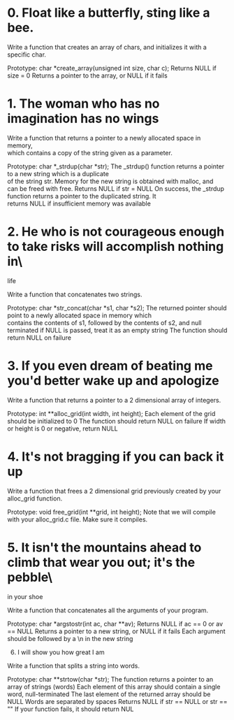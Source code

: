 # 0. Float like a butterfly, sting like a bee.

Write a function that creates an array of chars, and initializes it with a\
specific char.

Prototype: char *create_array(unsigned int size, char c);
Returns NULL if size = 0
Returns a pointer to the array, or NULL if it fails

# 1. The woman who has no imagination has no wings

Write a function that returns a pointer to a newly allocated space in memory,\
which contains a copy of the string given as a parameter.

Prototype: char *_strdup(char *str);
The _strdup() function returns a pointer to a new string which is a duplicate\
of the string str. Memory for the new string is obtained with malloc, and\
can be freed with free.
Returns NULL if str = NULL
On success, the _strdup function returns a pointer to the duplicated string. It\
returns NULL if insufficient memory was available

# 2. He who is not courageous enough to take risks will accomplish nothing in\
life

Write a function that concatenates two strings.

Prototype: char *str_concat(char *s1, char *s2);
The returned pointer should point to a newly allocated space in memory which\
contains the contents of s1, followed by the contents of s2, and null terminated
if NULL is passed, treat it as an empty string
The function should return NULL on failure

# 3. If you even dream of beating me you'd better wake up and apologize

Write a function that returns a pointer to a 2 dimensional array of integers.

Prototype: int **alloc_grid(int width, int height);
Each element of the grid should be initialized to 0
The function should return NULL on failure
If width or height is 0 or negative, return NULL

# 4. It's not bragging if you can back it up

Write a function that frees a 2 dimensional grid previously created by your\
alloc_grid function.

Prototype: void free_grid(int **grid, int height);
Note that we will compile with your alloc_grid.c file. Make sure it compiles.

# 5. It isn't the mountains ahead to climb that wear you out; it's the pebble\
in your shoe

Write a function that concatenates all the arguments of your program.

Prototype: char *argstostr(int ac, char **av);
Returns NULL if ac == 0 or av == NULL
Returns a pointer to a new string, or NULL if it fails
Each argument should be followed by a \n in the new string

6. I will show you how great I am

Write a function that splits a string into words.

Prototype: char **strtow(char *str);
The function returns a pointer to an array of strings (words)
Each element of this array should contain a single word, null-terminated
The last element of the returned array should be NULL
Words are separated by spaces
Returns NULL if str == NULL or str == ""
If your function fails, it should return NUL